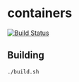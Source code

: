 # containers

[![Build Status](https://travis-ci.com/timetabio/containers.svg?token=W8o5L3HCbrzYGBDzh4dy&branch=master)](https://travis-ci.com/timetabio/containers)

## Building

```bash
./build.sh
```
